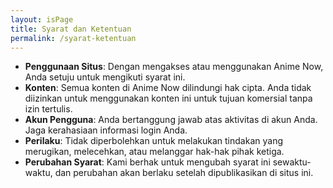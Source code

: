 ```yaml
---
layout: isPage
title: Syarat dan Ketentuan
permalink: /syarat-ketentuan
---
```


* **Penggunaan Situs**: Dengan mengakses atau menggunakan Anime Now, Anda setuju untuk mengikuti syarat ini.
* **Konten**: Semua konten di Anime Now dilindungi hak cipta. Anda tidak diizinkan untuk menggunakan konten ini untuk tujuan komersial tanpa izin tertulis.
* **Akun Pengguna**: Anda bertanggung jawab atas aktivitas di akun Anda. Jaga kerahasiaan informasi login Anda.
* **Perilaku**: Tidak diperbolehkan untuk melakukan tindakan yang merugikan, melecehkan, atau melanggar hak-hak pihak ketiga.
* **Perubahan Syarat**: Kami berhak untuk mengubah syarat ini sewaktu-waktu, dan perubahan akan berlaku setelah dipublikasikan di situs ini.

